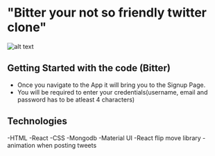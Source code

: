 # "Bitter your not so friendly twitter clone"

![alt text]()

## Getting Started with the code (Bitter)
- Once you navigate to the App it will bring you to the Signup Page.
- You will be required to enter your credentials(username, email and password has to be atleast 4 characters)

## Technologies
-HTML
-React
-CSS
-Mongodb
-Material UI
-React flip move library -animation when posting tweets
